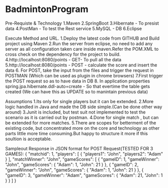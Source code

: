 # BadmintonProgram
Pre-Requiste & Technology
1.Maven
2.SpringBoot 
3.Hibernate - To presist data
4.PostMan - To test the Rest service
5.MySQL - DB
6.Eclipse

Execute Method and URL.
1.Deploy the latest code from GITHUB and Build project using Maven
2.Run the server from eclipse, no need to add any server as all configuration taken care inside maven.Refer the POM.XML to cross check on the dependency for the project to build.
4.http://localhost:8080/points  - GET- To pull all the data
5.http://localhost:8080/points - POST - calculate the score and insert the data 
6. For POST, take the input from the files and trigger the request in POSTMAN (Which can be used as plugin in chrome browsers)
7.First trigger the POST request so as to have data in DB
8. In application properties spring.jpa.hibernate.ddl-auto=create - So that evertime the table gets created (We can have this as UPDATE so to manintain previous data)


Assumptions
1.Its only for single players but it can be extended.
2.More logic handled in Java and made the DB side simple.(Can be done other way around)
3.Junit is included, but test suit not implemented to test the scenario as it is carried out by postman.
4.Done for single match , but can be extended for more matches.
5.There are scopes for betterment of the existing code, but concentrated more on the core and technology as other parts little more time consuming.But happy to structure it more if this soultion is acceptable.


Sampleout Response in JSON format for POST Request(TESTED FOR 3 GAMES):
{
    "matchid": 1,
    "players": [
        {
            "players1": "John",
            "players2": "Adam"
        }
    ],
    "matchWinner": "John",
    "gameScores": [
        {
            "gameID": 1,
            "gameWinner": "John",
            "gameScores": {
                "Adam": 1,
                "John": 21
            }
        },
        {
            "gameID": 2,
            "gameWinner": "John",
            "gameScores": {
                "Adam": 1,
                "John": 21
            }
        },
        {
            "gameID": 3,
            "gameWinner": "Adam",
            "gameScores": {
                "Adam": 21,
                "John": 1
            }
        }
    ]
}



